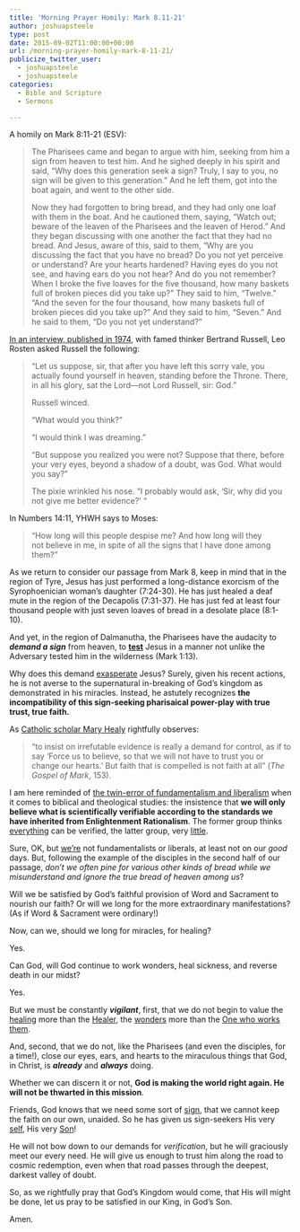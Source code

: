 ```yaml
---
title: 'Morning Prayer Homily: Mark 8.11-21'
author: joshuapsteele
type: post
date: 2015-09-02T11:00:00+00:00
url: /morning-prayer-homily-mark-8-11-21/
publicize_twitter_user:
  - joshuapsteele
  - joshuapsteele
categories:
  - Bible and Scripture
  - Sermons

---
```

A homily on Mark 8:11-21 (ESV):

> <span class="text Mark-8-11">The Pharisees came and began to argue with him, seeking from him a sign from heaven to test him.</span> <span id="en-ESV-24508" class="text Mark-8-12">And he sighed deeply in his spirit and said, <span class="woj">“Why does this generation seek a sign? Truly, I say to you, no sign will be given to this generation.”</span></span> <span id="en-ESV-24509" class="text Mark-8-13">And he left them, got into the boat again, and went to the other side.</span>
> 
> <span class="text Mark-8-14">Now they had forgotten to bring bread, and they had only one loaf with them in the boat.</span> <span id="en-ESV-24511" class="text Mark-8-15">And he cautioned them, saying, <span class="woj">“Watch out; beware of the leaven of the Pharisees and the leaven of Herod.”</span></span> <span id="en-ESV-24512" class="text Mark-8-16">And they began discussing with one another the fact that they had no bread.</span> <span id="en-ESV-24513" class="text Mark-8-17">And Jesus, aware of this, said to them, <span class="woj">“Why are you discussing the fact that you have no bread? Do you not yet perceive or understand? Are your hearts hardened?</span></span> <span id="en-ESV-24514" class="text Mark-8-18"><span class="woj">Having eyes do you not see, and having ears do you not hear? And do you not remember?</span></span> <span id="en-ESV-24515" class="text Mark-8-19"><span class="woj">When I broke the five loaves for the five thousand, how many baskets full of broken pieces did you take up?”</span> They said to him, “Twelve.”</span> <span id="en-ESV-24516" class="text Mark-8-20"><span class="woj">“And the seven for the four thousand, how many baskets full of broken pieces did you take up?”</span> And they said to him, “Seven.”</span> <span id="en-ESV-24517" class="text Mark-8-21">And he said to them, <span class="woj">“Do you not yet understand?”</span></span>

[In an interview, published in 1974][1], with famed thinker Bertrand Russell, Leo Rosten asked Russell the following:

> &#8220;Let us suppose, sir, that after you have left this sorry vale, you actually found yourself in heaven, standing before the Throne. There, in all his glory, sat the Lord—not Lord Russell, sir: God.&#8221;
> 
> Russell winced.
> 
> &#8220;What would you think?&#8221;
> 
> &#8220;I would think I was dreaming.&#8221;
> 
> &#8220;But suppose you realized you were not? Suppose that there, before your very eyes, beyond a shadow of a doubt, was God. What would you say?&#8221;
> 
> The pixie wrinkled his nose. &#8220;I probably would ask, &#8216;Sir, why did you not give me better evidence?&#8217; &#8220;

In Numbers 14:11, YHWH says to Moses:

> “How long will this people despise me? And how long will they not believe in me, in spite of all the signs that I have done among them?”

As we return to consider our passage from Mark 8, keep in mind that in the region of Tyre, Jesus has just performed a long-distance exorcism of the Syrophoenician woman’s daughter (7:24-30). He has just healed a deaf mute in the region of the Decapolis (7:31-37). He has just fed at least four thousand people with just seven loaves of bread in a desolate place (8:1-10).

And yet, in the region of Dalmanutha, the Pharisees have the audacity to **_demand a sign_** from heaven, to <span style="text-decoration:underline;"><strong>test</strong></span> Jesus in a manner not unlike the Adversary tested him in the wilderness (Mark 1:13).

Why does this demand <span style="text-decoration:underline;">exasperate</span> Jesus? Surely, given his recent actions, he is not averse to the supernatural in-breaking of God’s kingdom as demonstrated in his miracles. Instead, he astutely recognizes **the incompatibility of this sign-seeking pharisaical power-play with true trust, true faith.**

As [Catholic scholar Mary Healy][2] rightfully observes:

> “to insist on irrefutable evidence is really a demand for control, as if to say ‘Force us to believe, so that we will not have to trust you or change our hearts.’ But faith that is compelled is not faith at all” (_The Gospel of Mark_, 153).

I am here reminded of <span style="text-decoration:underline;">the twin-error of fundamentalism and liberalism</span> when it comes to biblical and theological studies: the insistence that **we will only believe what is scientifically verifiable according to the standards we have inherited from Enlightenment Rationalism**. The former group thinks <span style="text-decoration:underline;">everything</span> can be verified, the latter group, very <span style="text-decoration:underline;">little</span>.

Sure, OK, but <u>we’re</u> not fundamentalists or liberals, at least not on our _good_ days. But, following the example of the disciples in the second half of our passage, _don’t we often pine for various other kinds of bread while we misunderstand and ignore the true bread of heaven among us_?

Will we be satisfied by God’s faithful provision of Word and Sacrament to nourish our faith? Or will we long for the more extraordinary manifestations? (As if Word & Sacrament were ordinary!)

Now, can we, should we long for miracles, for healing?

Yes.

Can God, will God continue to work wonders, heal sickness, and reverse death in our midst?

Yes.

But we must be constantly _**vigilant**_, first, that we do not begin to value the <span style="text-decoration:underline;">healing</span> more than the <span style="text-decoration:underline;">Healer</span>, the <span style="text-decoration:underline;">wonders</span> more than the <span style="text-decoration:underline;">One who works them</span>.

And, second, that we do not, like the Pharisees (and even the disciples, for a time!), close our eyes, ears, and hearts to the miraculous things that God, in Christ, is _**already**_ and _**always**_ doing.

Whether we can discern it or not, **God is making the world right again. He will not be thwarted in this mission**.

Friends, God knows that we need some sort of <span style="text-decoration:underline;">sign</span>, that we cannot keep the faith on our own, unaided. So he has given us sign-seekers His very <span style="text-decoration:underline;">self</span>, His very <span style="text-decoration:underline;">Son</span>!

He will not bow down to our demands for _verification_, but he will graciously meet our every need. He will give us enough to trust him along the road to cosmic redemption, even when that road passes through the deepest, darkest valley of doubt.

So, as we rightfully pray that God’s Kingdom would come, that His will might be done, let us pray to be satisfied in our King, in God’s Son.

Amen.

 [1]: http://www.unz.org/Pub/SaturdayRev-1974feb23-00025
 [2]: http://www.catholiccommentaryonsacredscripture.com/volumes-authors/mary-healy/